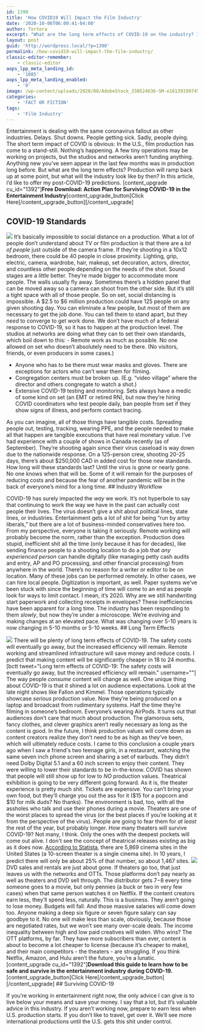 ```yaml
---
id: 1390
title: 'How COVID19 Will Impact the Film Industry'
date: '2020-10-06T06:00:41-04:00'
author: Tortora
excerpt: "What are the long term effects of COVID-19 on the industry? In this article, I’d like to offer my post-COVID-19 predictions. \r\n"
layout: post
guid: 'http://wordpress.local/?p=1390'
permalink: /how-covid19-will-impact-the-film-industry/
classic-editor-remember:
    - classic-editor
aops_lpp_meta_landing_id:
    - '1085'
aops_lpp_meta_landing_enabled:
    - '0'
image: /wp-content/uploads/2020/08/AdobeStock_330524636-SM-e1613919974523.jpg
categories:
    - 'FACT OR FICTION'
tags:
    - 'Film Industry'
---
```


Entertainment is dealing with the same coronavirus fallout as other industries. Delays. Shut downs. People getting sick. Sadly, people dying. The short term impact of COVID is obvious: In the U.S., film production has come to a stand-still. Nothing’s happening. A few tiny operations may be working on projects, but the studios and networks aren’t funding anything. Anything new you’ve seen appear in the last few months was in production long before. But what are the long term effects? Production will ramp back up at some point, but what will the industry look like by then? In this article, I’d like to offer my post-COVID-19 predictions. \[content\_upgrade cu\_id="1392"\]**Free Download: Action Plan for Surviving COVID-19 in the Entertainment Industry**\[content\_upgrade\_button\]Click Here\[/content\_upgrade\_button\]\[/content\_upgrade\]

## COVID-19 Standards

 ![](http://wordpress.local/wp-content/uploads/2020/08/AdobeStock_326384670-SM.jpg) It’s basically impossible to social distance on a production. What a lot of people don’t understand about TV or film production is that there are a *lot of people* just outside of the camera frame. If they’re shooting in a 10x12 bedroom, there could be 40 people in close proximity. Lighting, grip, electric, camera, wardrobe, hair, makeup, set decoration, actors, director, and countless other people depending on the needs of the shot. Sound stages are a *little* better. They’re made bigger to accommodate more people. The walls usually fly away. Sometimes there’s a hidden panel that can be moved away so a camera can shoot from the other side. But it’s still a tight space with all of those people. So on set, social distancing is impossible. A $2.5 to $6 million production could have 125 people on any given shooting day. You can eliminate a few people, but most of them are necessary to get the job done. You can tell them to stand apart, but they *need* to converge to get work done. We don’t have much of a federal response to COVID-19, so it has to happen at the production level. The studios at networks are doing what they can to set their own standards, which boil down to this: - Remote work as much as possible. No one allowed on set who doesn’t absolutely need to be there. (No visitors, friends, or even producers in some cases.)
- Anyone who has to be there must wear masks and gloves. There are exceptions for actors who can’t wear them for filming.
- Congregation centers must be broken up. (E.g. “video village” where the director and others congregate to watch a shot.)
- Extensive COVID-19 testing and monitoring. Sets always have a medic of some kind on set (an EMT or retired RN), but now they’re hiring COVID coordinators who test people daily, ban people from set if they show signs of illness, and perform contact tracing.
 
 As you can imagine, all of those things have tangible costs. Spreading people out, testing, tracking, wearing PPE, and the people needed to make all that happen are tangible executions that have real monetary value. I’ve had experience with a couple of shows in Canada recently (as of September). They’re shooting again since their virus caseload is way down due to the nationwide response. On a 125-person crew, shooting 20-25 days, there’s about $250,000 CAD in added cost for those new standards. How long will these standards last? Until the virus is gone or nearly gone. No one knows when that will be. Some of it will remain for the purposes of reducing costs and because the fear of another pandemic will be in the back of everyone’s mind for a long time. ## Industry Workflow

 COVID-19 has surely impacted the *way* we work. It’s not hyperbole to say that continuing to work the way we have in the past can actually cost people their lives. The virus doesn’t give a shit about political lines, state lines, or industries. Entertainment gets a lot of shit for being “run by artsy liberals,” but there are a lot of business-minded conservatives here too. From my perspective, everyone is taking it seriously. Remote working will probably become the norm, rather than the exception. Production does stupid, inefficient shit all the time (only because it has for decades), like sending finance people to a shooting location to do a job that *any experienced person* can handle digitally (like managing petty cash audits and entry, AP and PO processing, and other financial processing) from anywhere in the world. There’s no reason for a writer or editor to be on location. Many of these jobs can be performed remotely. In other cases, we can hire local people. Digitization is important, as well. Paper systems we’ve been stuck with since the beginning of time will come to an end as people look for ways to limit contact. I mean, it’s 2020. Why are we still handwriting start paperwork and collecting receipts in envelopes? These inefficiencies have been apparent for a long time. The industry has been responding to them *slowly*, but now they’re under a microscope. We’re evolving and making changes at an elevated pace. What was changing over 5-10 years is now changing in 5-10 months or 5-10 weeks. ## Long Term Effects

 ![](http://wordpress.local/wp-content/uploads/2020/08/AdobeStock_305056244-SM.jpg) There will be plenty of long term effects of COVID-19. The safety costs will eventually go away, but the increased efficiency will remain. Remote working and streamlined infrastructure will save money and reduce costs. I predict that making content will be significantly cheaper in 18 to 24 months. \[bctt tweet="Long term effects of COVID-19: The safety costs will eventually go away, but the increased efficiency will remain." username=""\] The way people *consume* content will change as well. One unique thing about COVID-19 is that it shined a lot on audience expectations. Look at the late night shows like Fallon and Kimmel. Those operations typically showcase *serious* production value. Now they’re being produced on a laptop and broadcast from rudimentary systems. Half the time they’re filming in someone’s bedroom. Everyone’s wearing AirPods. It turns out that audiences don’t care that much about production. The glamorous sets, fancy clothes, and clever graphics aren’t really necessary as long as the content is good. In the future, I think production values will come down as content creators realize they don’t need to be as high as they’ve been, which will ultimately reduce costs. I came to this conclusion a couple years ago when I saw a friend's two teenage girls, in a restaurant, watching the same seven inch phone screen and sharing a set of earbuds. They didn’t need Dolby Digital 5.1 and a 60 inch screen to enjoy their content. They were willing to lower their standards to be in-the-know. COVID has shown that people will still show up for low to *NO* production values. Theatrical exhibition is going to be very different going forward. As it is, the theater experience is pretty much shit. Tickets are expensive. You can’t bring your own food, but they’ll charge you out the ass for it ($15 for a popcorn and $10 for milk duds? No thanks). The environment is bad, too, with all the assholes who talk and use their phones during a movie. Theaters are one of the worst places to spread the virus (or the best places if you’re looking at it from the perspective of the virus). People are going to fear them for *at least* the rest of the year, but probably longer. How many theaters will survive COVID-19? Not many, I think. Only the ones with the deepest pockets will come out alive. I don't see the concept of theatrical releases existing as big as it does now. [According to Statista](https://www.statista.com/statistics/188643/number-of-us-cinema-sites-since-1995/), there are 5,869 cinema sites in the United States (a 10-screen theater is a single cinema site). In 10 years, I predict there will only be about 25% of that number, so about 1,467 sites. ![](http://wordpress.local/wp-content/uploads/2020/08/cinema-sites-in-US.png) DVD sales and rentals are just about gone. If theaters go too, that just leaves us with the networks and OTTs. Those platforms don’t pay nearly as well as theaters and DVD sell through. The distributor gets $7-$8 every time someone goes to a movie, but only pennies (a buck or two in very few cases) when that same person watches it on Netflix. If the content creators earn less, they’ll spend less, naturally. This is a business. They aren’t going to lose money. Budgets will fall. And those massive salaries will come down too. Anyone making a deep six figure or seven figure salary can say goodbye to it. No one will make less than scale, obviously, because those are negotiated rates, but we won’t see many over-scale deals. The income inequality between high and low paid creatives will widen. Who wins? The OTT platforms, by far. They have more subscribers than ever, content is about to become a lot cheaper to license (because it’s cheaper to make), and their main competitors - the theaters - are struggling. If you think Netflix, Amazon, and Hulu aren’t the future, you’re a lunatic. \[content\_upgrade cu\_id="1392"\]**Download this guide to learn how to be safe and survive in the entertainment industry during COVID-19.**\[content\_upgrade\_button\]Click Here\[/content\_upgrade\_button\]\[/content\_upgrade\] ## Surviving COVID-19

 If you’re working in entertainment right now, the only advice I can give is to live below your means and save your money. I say that a lot, but it’s valuable advice in this industry. If you aren’t working now, prepare to earn less when U.S. production starts. If you don’t like to travel, get over it. We’ll see more international productions until the U.S. gets this shit under control.